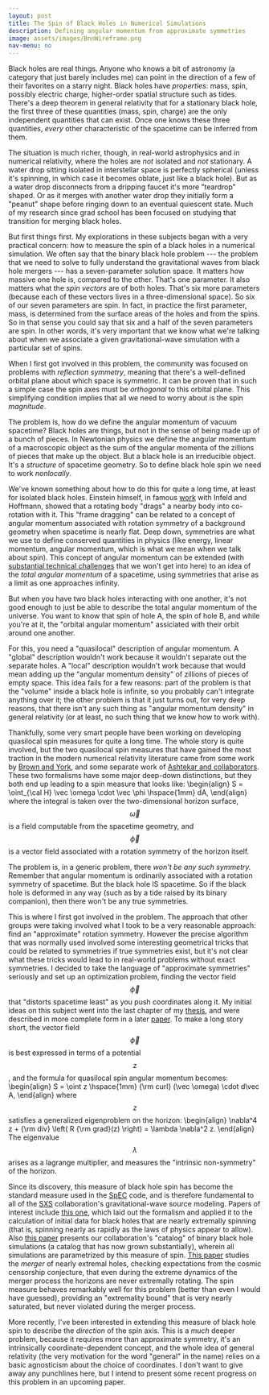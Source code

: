 ```yaml
---
layout: post
title: The Spin of Black Holes in Numerical Simulations
description: Defining angular momentum from approximate symmetries
image: assets/images/BnnWireframe.png
nav-menu: no
---
```


<head>
<script src="https://cdn.mathjax.org/mathjax/latest/MathJax.js?config=TeX-AMS-MML_HTMLorMML" type="text/javascript"></script>
</head>

Black holes are real things. Anyone who knows a bit of astronomy (a category that just barely includes me) can point in the direction of a few of their favorites on a starry night. Black holes have *properties*: mass, spin, possibly electric charge, higher-order spatial structure such as tides. There's a deep theorem in general relativity that for a stationary black hole, the first three of these quantities (mass, spin, charge) are the only independent quantities that can exist. Once one knows these three quantities, *every* other characteristic of the spacetime can be inferred from them. 

The situation is much richer, though, in real-world astrophysics and in numerical relativity, where the holes are *not* isolated and *not* stationary. A water drop sitting isolated in interstellar space is perfectly spherical (unless it's spinning, in which case it becomes oblate, just like a black hole). But as a water drop disconnects from a dripping faucet it's more "teardrop" shaped. Or as it merges with another water drop they initially form a "peanut" shape before ringing down to an eventual quiescent state. Much of my research since grad school has been focused on studying that transition for merging black holes. 

But first things first. My explorations in these subjects began with a very practical concern: how to measure the spin of a black holes in a numerical simulation. We often say that the binary black hole problem --- the problem that we need to solve to fully understand the gravitational waves from black hole mergers --- has a seven-parameter solution space. It matters how massive one hole is, compared to the other. That's one parameter. It also matters what the *spin vectors* are of both holes. That's six more parameters (because each of these vectors lives in a three-dimensional space). So six of our seven parameters are spin. In fact, in practice the first parameter, mass, is determined from the surface areas of the holes and from the spins. So in that sense you could say that six and a half of the seven parameters are spin. In other words, it's very important that we know what we're talking about when we associate a given gravitational-wave simulation with a particular set of spins.

When I first got involved in this problem, the community was focused on problems with *reflection symmetry*, meaning that there's a well-defined orbital plane about which space is symmetric. It can be proven that in such a simple case the spin axes must be *orthogonal* to this orbital plane. This simplifying condition implies that all we need to worry about is the spin *magnitude*. 

The problem is, how do we define the angular momentum of vacuum spacetime? Black holes are things, but not in the sense of being made up of a bunch of pieces. In Newtonian physics we define the angular momentum of a macroscopic object as the sum of the angular momenta of the zillions of pieces that make up the object. But a black hole is an irreducible object. It's a *structure* of spacetime geometry. So to define black hole spin we need to work *nonlocally*. 

We've known something about how to do this for quite a long time, at least for isolated black holes. Einstein himself, in famous [work](http://www.jstor.org/stable/1968714) with Infeld and Hoffmann, showed that a rotating body "drags" a nearby body into co-rotation with it. This "frame dragging" can be related to a concept of angular momentum associated with rotation symmetry of a background geometry when spacetime is nearly flat. Deep down, symmetries are what we use to define conserved quantities in physics (like energy, linear momentum, angular momentum, which is what we mean when we talk about spin). This concept of angular momentum can be extended (with [substantial technical challenges](http://journals.aps.org/prd/abstract/10.1103/PhysRevD.95.044002) that we won't get into here) to an idea of the *total angular momentum* of a spacetime, using symmetries that arise as a limit as one approaches infinity. 

But when you have two black holes interacting with one another, it's not good enough to just be able to describe the total angular momentum of the universe. You want to know that spin of hole A, the spin of hole B, and while you're at it, the "orbital angular momentum" assiciated with their orbit around one another. 

For this, you need a "quasilocal" description of angular momentum. A "global" description wouldn't work because it wouldn't separate out the separate holes. A "local" description wouldn't work because that would mean adding up the "angular momentum density" of zillions of pieces of empty space. This idea fails for a few reasons: part of the problem is that the "volume" inside a black hole is infinite, so you probably can't integrate anything over it; the other problem is that it just turns out, for very deep reasons, that there isn't any such thing as "angular momentum density" in general relativity (or at least, no such thing that we know how to work with). 

Thankfully, some very smart people have been working on developing quasilocal spin measures for quite a long time. The whole story is quite involved, but the two quasilocal spin measures that have gained the most traction in the modern numerical relativity literature came from some work by [Brown and York](http://journals.aps.org/prd/abstract/10.1103/PhysRevD.47.1407), and some separate work of [Ashtekar and collaborators](http://journals.aps.org/prd/abstract/10.1103/PhysRevD.64.044016). These two formalisms have some major deep-down distinctions, but they both end up leading to a spin measure that looks like:
\begin{align}
S = \oint_{\cal H} \vec \omega \cdot \vec \phi \hspace{1mm} dA,
\end{align}
where the integral is taken over the two-dimensional horizon surface, $$\vec \omega$$ is a field computable from the spacetime geometry, and $$\vec \phi$$ is a vector field associated with a rotation symmetry of the horizon itself. 

The problem is, in a generic problem, there *won't be any such symmetry.* Remember that angular momentum is ordinarily associated with a rotation symmetry of spacetime. But the black hole IS spacetime. So if the black hole is deformed in any way (such as by a tide raised by its binary companion), then there won't be any true symmetries. 

This is where I first got involved in the problem. The approach that other groups were taking involved what I took to be a very reasonable approach: find an "approximate" rotation symmetry. However the precise algorithm that was normally used involved some interesting geometrical tricks that could be related to symmetries if true symmetries exist, but it's not clear what these tricks would lead to in real-world problems without exact symmetries. I decided to take the language of "approximate symmetries" seriously and set up an optimization problem, finding the vector field $$\vec \phi$$ that "distorts spacetime least" as you push coordinates along it. My initial ideas on this subject went into the last chapter of my [thesis](http://thesis.library.caltech.edu/2073/), and were described in more complete form in a later [paper](http://journals.aps.org/prd/abstract/10.1103/PhysRevD.78.084017). To make a long story short, the vector field $$\vec \phi$$ is best expressed in terms of a potential $$z$$, and the formula for quasilocal spin angular momentum becomes:
\begin{align}
S = \oint z \hspace{1mm} {\rm curl} (\vec \omega) \cdot d\vec A,
\end{align}
where $$z$$ satisfies a generalized eigenproblem on the horizon:
\begin{align}
\nabla^4 z + {\rm div} \left( R {\rm grad}(z) \right) = \lambda \nabla^2 z.
\end{align}
The eigenvalue $$\lambda$$ arises as a lagrange multiplier, and measures the "intrinsic non-symmetry" of the horizon. 

Since its discovery, this measure of black hole spin has become the standard measure used in the [SpEC](http://www.black-holes.org/SpEC.html) code, and is therefore fundamental to all of the [SXS](www.black-holes.org) collaboration's gravitational-wave source modeling. Papers of interest include [this one](http://journals.aps.org/prd/abstract/10.1103/PhysRevD.78.084017), which laid out the formalism and applied it to the calculation of initial data for black holes that are nearly extremally spinning (that is, spinning nearly as rapidly as the laws of physics appear to allow). Also [this paper](http://journals.aps.org/prl/abstract/10.1103/PhysRevLett.111.241104) presents our collaboration's "catalog" of binary black hole simulations (a catalog that has now grown substantially), wherein all simulations are parametrized by this measure of spin. [This paper](http://iopscience.iop.org/article/10.1088/0264-9381/32/6/065007/meta) studies the *merger* of nearly extremal holes, checking expectations from the cosmic censorship conjecture, that even during the extreme dynamics of the merger process the horizons are never extremally rotating. The spin measure behaves remarkably well for this problem (better than even I would have guessed), providing an "extremality bound" that is very nearly saturated, but never violated during the merger process. 

More recently, I've been interested in extending this measure of black hole spin to describe the *direction* of the spin axis. This is a *much* deeper problem, because it requires more than approximate symmetry, it's an intrinsically coordinate-dependent concept, and the whole idea of general relativity (the very motivation for the word "general" in the name) relies on a basic agnosticism about the choice of coordinates. I don't want to give away any punchlines here, but I intend to present some recent progress on this problem in an upcoming paper. 
